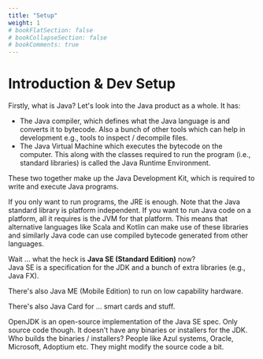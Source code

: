 ```yaml
---
title: "Setup"
weight: 1
# bookFlatSection: false
# bookCollapseSection: false
# bookComments: true
---
```

# Introduction & Dev Setup
Firstly, what is Java? Let's look into the Java product as a whole. It has:
* The Java compiler, which defines what the Java language is and converts it to bytecode.
Also a bunch of other tools which can help in development e.g., tools to inspect / decompile files.
* The Java Virtual Machine which executes the bytecode on the computer.
This along with the classes required to run the program (i.e., standard libraries) is called the Java Runtime Environment.

These two together make up the Java Development Kit, which is required to write and execute Java programs.

If you only want to run programs, the JRE is enough.
Note that the Java standard library is platform independent. If you want to run Java code on a platform,
all it requires is the JVM for that platform.
This means that alternative languages like Scala and Kotlin can make use of these libraries
and similarly Java code can use compiled bytecode generated from other languages.

Wait ... what the heck is **Java SE (Standard Edition)** now?  
Java SE is a specification for the JDK and a bunch of extra libraries (e.g., Java FX).

There's also Java ME (Mobile Edition) to run on low capability hardware.

There's also Java Card for ... smart cards and stuff.

OpenJDK is an open-source implementation of the Java SE spec. Only source code though.
It doesn't have any binaries or installers for the JDK.  
Who builds the binaries / installers? People like Azul systems, Oracle, Microsoft, Adoptium etc.
They might modify the source code a bit.
